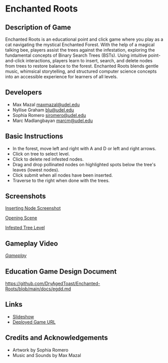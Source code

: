 # Enchanted Roots

## Description of Game
Enchanted Roots is an educational point and click game where you play as a cat navigating the mystical Enchanted Forest. With the help of a magical talking bee, players assist the trees against the infestation, exploring the fundamental concepts of Binary Search Trees (BSTs). Using intuitive point-and-click interactions, players learn to insert, search, and delete nodes from trees to restore balance to the forest. Enchanted Roots blends gentle music, whimsical storytelling, and structured computer science concepts into an accessible experience for learners of all levels.

## Developers
- Max Mazal <maxmazal@udel.edu>
- Nyllise Graham <blu@udel.edu>
- Sophia Romero <siromero@udel.edu>
- Marc Madlangbayan <marcm@udel.edu>

## Basic Instructions
- In the forest, move left and right with A and D or left and right arrows.
- Click on tree to select level.
- Click to delete red infested nodes.
- Drag and drop pollinated nodes on highlighted spots below the tree's leaves (lowest nodes).
- Click submit when all nodes have been inserted.
- Traverse to the right when done with the trees.

## Screenshots
[Inserting Node Screenshot](screenshot1.png)

[Opening Scene](screenshot2.png)

[Infested Tree Level](screenshot3.png)

## Gameplay Video
[*Gameplay*](http://drive.google.com/file/d/1JxuNIRiNBWCoB-U39tFbQXlEO080RFvV/view)

## Education Game Design Document  
https://github.com/DryAgedToast/Enchanted-Roots/blob/main/docs/egdd.md

## Links
- [Slideshow](https://docs.google.com/presentation/d/1XbaycbLARi3gK050tusD6Jl2aK4rnizFzljNQEVS_Zw/edit?usp=sharing)
- [Deployed Game URL](https://dryagedtoast.github.io/Enchanted-Roots/)

## Credits and Acknowledgements
- Artwork by Sophia Romero
- Music and Sounds by Max Mazal
